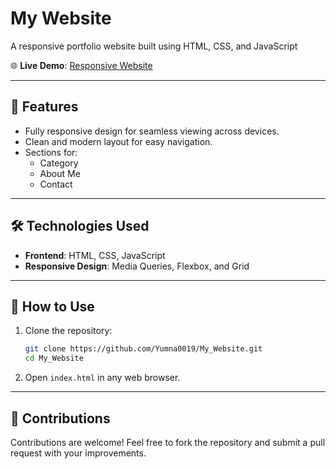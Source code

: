 # My Website

A responsive portfolio website built using HTML, CSS, and JavaScript 

🌐 **Live Demo**: [Responsive Website](https://my-website-yy.netlify.app/)  

---

## 🚀 Features

- Fully responsive design for seamless viewing across devices.
- Clean and modern layout for easy navigation.
- Sections for:
  - Category
  - About Me
  - Contact

---

## 🛠️ Technologies Used

- **Frontend**: HTML, CSS, JavaScript
- **Responsive Design**: Media Queries, Flexbox, and Grid

---

## 📜 How to Use

1. Clone the repository:  
   ```bash
   git clone https://github.com/Yumna0019/My_Website.git
   cd My_Website
   ```
2. Open `index.html` in any web browser.

---

## 🤝 Contributions  

Contributions are welcome! Feel free to fork the repository and submit a pull request with your improvements.  
